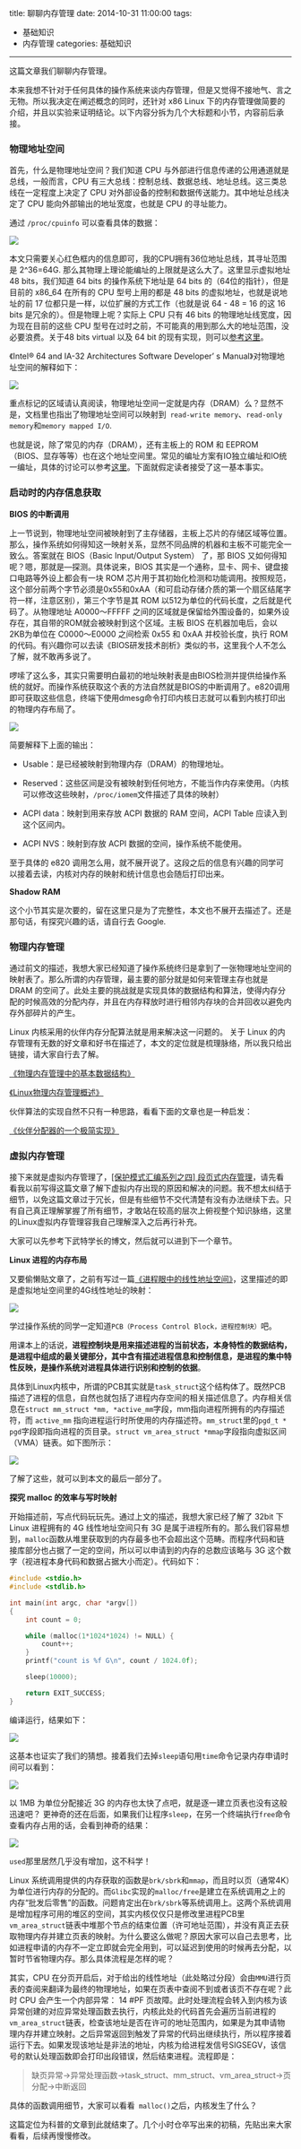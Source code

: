 title: 聊聊内存管理
date: 2014-10-31 11:00:00
tags:
- 基础知识
- 内存管理
categories: 基础知识
---

这篇文章我们聊聊内存管理。

本来我想不针对于任何具体的操作系统来谈内存管理，但是又觉得不接地气、言之无物。所以我决定在阐述概念的同时，还针对 x86  Linux 下的内存管理做简要的介绍，并且以实验来证明结论。以下内容分拆为几个大标题和小节，内容前后承接。

### 物理地址空间

首先，什么是物理地址空间？我们知道 CPU 与外部进行信息传递的公用通道就是总线，一般而言，CPU 有三大总线：控制总线、数据总线、地址总线。这三类总线在一定程度上决定了 CPU 对外部设备的控制和数据传送能力。其中地址总线决定了 CPU 能向外部输出的地址宽度，也就是 CPU 的寻址能力。

通过 `/proc/cpuinfo` 可以查看具体的数据：

![](/images/32/1.png)

<!-- more -->

本文只需要关心红色框内的信息即可，我的CPU拥有36位地址总线，其寻址范围是 2^36=64G. 那么其物理上理论能编址的上限就是这么大了。这里显示虚拟地址 48 bits，我们知道 64 bits 的操作系统下地址是 64 bits 的（64位的指针），但是目前的 x86_64 在所有的 CPU 型号上用的都是 48 bits 的虚拟地址，也就是说地址的前 17 位都只是一样，以位扩展的方式工作（也就是说 64 - 48 = 16 的这 16 bits 是冗余的）。但是物理上呢？实际上 CPU 只有 46 bits 的物理地址线宽度，因为现在目前的这些 CPU 型号在过时之前，不可能真的用到那么大的地址范围，没必要浪费。关于48 bits virtual 以及 64 bit 的现有实现，则可以[参考这里](http://en.wikipedia.org/wiki/X86-64)。

《Intel® 64 and IA-32 Architectures Software Developer’ s Manual》对物理地址空间的解释如下：

![](/images/32/2.png)

重点标记的区域请认真阅读，物理地址空间一定就是内存（DRAM）么？显然不是，文档里也指出了物理地址空间可以映射到` read-write memory`、`read-only memory`和`memory mapped I/O`.

也就是说，除了常见的内存（DRAM），还有主板上的 ROM 和 EEPROM（BIOS、显存等等）也在这个地址空间里。常见的编址方案有IO独立编址和IO统一编址，具体的讨论可以参考[这里](http://www.0xffffff.org/2013/03/14/15-x86-boot/)。下面就假定读者接受了这一基本事实。

### 启动时的内存信息获取

**BIOS 的中断调用**

上一节说到，物理地址空间被映射到了主存储器，主板上芯片的存储区域等位置。那么，操作系统如何得知这一映射关系，显然不同品牌的机器和主板不可能完全一致么。答案就在	BIOS（Basic Input/Output System）	了，那 BIOS 又如何得知呢？嗯，那就是—探测。具体说来，BIOS 其实是一个通称，显卡、网卡、键盘接口电路等外设上都会有一块 ROM 芯片用于其初始化检测和功能调用。按照规范，这个部分前两个字节必须是0x55和0xAA（和可启动存储介质的第一个扇区结尾字符一样，注意区别），第三个字节是其 ROM 以512为单位的代码长度，之后就是代码了。从物理地址 A0000～FFFFF 之间的区域就是保留给外围设备的，如果外设存在，其自带的ROM就会被映射到这个区域。主板 BIOS 在机器加电后，会以2KB为单位在 C0000～E0000 之间检索 0x55 和 0xAA 并校验长度，执行 ROM 的代码。有兴趣你可以去读《BIOS研发技术剖析》类似的书，这里我个人不怎么了解，就不敢再多说了。

啰嗦了这么多，其实只需要明白最初的地址映射表是由BIOS检测并提供给操作系统的就好。而操作系统获取这个表的方法自然就是BIOS的中断调用了。e820调用即可获取这些信息，终端下使用dmesg命令打印内核日志就可以看到内核打印出的物理内存布局了。

![](/images/32/3.png)

简要解释下上面的输出：

- Usable：是已经被映射到物理内存（DRAM）的物理地址。

- Reserved：这些区间是没有被映射到任何地方，不能当作内存来使用。（内核可以修改这些映射，`/proc/iomem`文件描述了具体的映射）

- ACPI data：映射到用来存放 ACPI 数据的 RAM 空间，ACPI Table 应读入到这个区间内。

- ACPI NVS：映射到存放 ACPI 数据的空间，操作系统不能使用。

至于具体的 e820 调用怎么用，就不展开说了。这段之后的信息有兴趣的同学可以接着去读，内核对内存的映射和统计信息也会随后打印出来。

**Shadow RAM**

这个小节其实是次要的，留在这里只是为了完整性，本文也不展开去描述了。还是那句话，有探究兴趣的话，请自行去 Google.

### 物理内存管理

通过前文的描述，我想大家已经知道了操作系统终归是拿到了一张物理地址空间的映射表了。那么所谓的内存管理，最主要的部分就是如何来管理主存也就是 DRAM 的空间了。此处主要的挑战就是实现具体的数据结构和算法，使得内存分配的时候高效的分配内存，并且在内存释放时进行相邻内存块的合并回收以避免内存外部碎片的产生。

Linux 内核采用的伙伴内存分配算法就是用来解决这一问题的。 关于 Linux 的内存管理有无数的好文章和好书在描述了，本文的定位就是梳理脉络，所以我只给出链接，请大家自行去了解。

[《物理内存管理中的基本数据结构》](http://edsionte.com/techblog/archives/3652)

[《Linux物理内存管理概述》](http://edsionte.com/techblog/archives/3937)

伙伴算法的实现自然不只有一种思路，看看下面的文章也是一种启发：

[《伙伴分配器的一个极简实现》](http://coolshell.cn/articles/10427.html)

### 虚拟内存管理

接下来就是虚拟内存管理了，[\[保护模式汇编系列之四\] 段页式内存管理](http://www.0xffffff.org/2013/10/23/24-x86-asm-4/)，请先看看我以前写得这篇文章了解下虚拟内存出现的原因和解决的问题。我不想太纠结于细节，以免这篇文章过于冗长，但是有些细节不交代清楚有没有办法继续下去。只有自己真正理解掌握了所有细节，才敢站在较高的层次上俯视整个知识脉络，这里的Linux虚拟内存管理容我自己理解深入之后再行补充。

大家可以先参考下武特学长的博文，然后就可以进到下一个章节。

**Linux 进程的内存布局**

又要偷懒贴文章了，之前有写过一篇[《进程眼中的线性地址空间》](http://www.0xffffff.org/2013/05/23/18-linux-process-address-space/)，这里描述的即是虚拟地址空间里的4G线性地址的映射：

![](/images/32/4.png)

学过操作系统的同学一定知道`PCB（Process Control Block，进程控制块）`吧。

用课本上的话说，**进程控制块是用来描述进程的当前状态，本身特性的数据结构，是进程中组成的最关键部分，其中含有描述进程信息和控制信息，是进程的集中特性反映，是操作系统对进程具体进行识别和控制的依据**。

具体到Linux内核中，所谓的PCB其实就是`task_struct`这个结构体了。既然PCB描述了进程的信息，自然也就包括了进程内存空间的相关描述信息了。内存相关信息在`struct mm_struct *mm, *active_mm`字段，mm指向进程所拥有的内存描述符，而 `active_mm` 指向进程运行时所使用的内存描述符。`mm_struct`里的`pgd_t * pgd`字段即指向进程的页目录。`struct vm_area_struct *mmap`字段指向虚拟区间（VMA）链表。如下图所示：

![](/images/32/5.png)

了解了这些，就可以到本文的最后一部分了。

**探究 malloc 的效率与写时映射**

开始描述前，写点代码玩玩先。通过上文的描述，我想大家已经了解了 32bit 下 Linux 进程拥有的 4G 线性地址空间只有 3G 是属于进程所有的。那么我们容易想到，`malloc`函数从堆里获取到的内存最多也不会超出这个范畴。而程序代码和链接库部分也占据了一定的空间，所以可以申请到的内存的总数应该略与 3G 这个数字（视进程本身代码和数据占据大小而定）。代码如下：

```c
#include <stdio.h>
#include <stdlib.h>

int main(int argc, char *argv[])
{
    int count = 0;

    while (malloc(1*1024*1024) != NULL) {
        count++;
    }
    printf("count is %f G\n", count / 1024.0f);

    sleep(10000);

    return EXIT_SUCCESS;
}
```
编译运行，结果如下：

![](/images/32/6.png)

这基本也证实了我们的猜想。接着我们去掉`sleep`语句用`time`命令记录内存申请时间可以看到：

![](/images/32/7.png)

以 1MB 为单位分配接近 3G 的内存也太快了点吧，就是逐一建立页表也没有这般迅速吧？
更神奇的还在后面，如果我们让程序`sleep`，在另一个终端执行`free`命令查看内存占用的话，会看到神奇的结果：

![](/images/32/8.png)

`used`那里居然几乎没有增加，这不科学！

Linux 系统调用提供的内存获取的函数是`brk/sbrk`和`mmap`，而且时以页（通常4K）为单位进行内存的分配的。而`Glibc`实现的`malloc/free`是建立在系统调用之上的内存“批发后零售”的函数。问题肯定出在`brk/sbrk`等系统调用上。这两个系统调用是增加程序可用的堆区的空间，其实内核仅仅只是修改里进程PCB里`vm_area_struct`链表中堆那个节点的结束位置（许可地址范围），并没有真正去获取物理内存并建立页表的映射。为什么要这么做呢？原因大家可以自己去思考，比如进程申请的内存不一定立即就会完全用到，可以延迟到使用的时候再去分配，以暂时节省物理内存。那么具体流程是怎样的呢？

其实，CPU 在分页开启后，对于给出的线性地址（此处略过分段）会由`MMU`进行页表的查阅来翻译为最终的物理地址，如果在页表中查阅不到或者该页不存在呢？此时 CPU 会产生一个内部异常： 14  #PF 页故障。此时处理流程会转入到内核为该异常创建的对应异常处理函数去执行，内核此处的代码首先会遍历当前进程的`vm_area_struct`链表，检查该地址是否在许可的地址范围内，如果是为其申请物理内存并建立映射。之后异常返回到触发了异常的代码出继续执行，所以程序接着运行下去。如果发现该地址是非法的地址，内核为给进程发信号SIGSEGV，该信号的默认处理函数即会打印出段错误，然后结束进程。流程即是：

> 缺页异常->异常处理函数->task_struct、mm_struct、vm_area_struct->页分配->中断返回

具体的函数调用细节，大家可以看看` malloc()`之后，内核发生了什么？

这篇定位为科普的文章到此就结束了。几个小时仓卒写出来的初稿，先贴出来大家看看，后续再慢慢修改。
